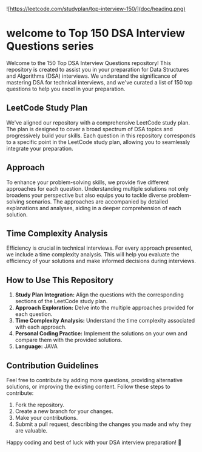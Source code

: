 ![https://leetcode.com/studyplan/top-interview-150/](doc/heading.png)

# welcome to Top 150 DSA Interview Questions series

Welcome to the 150 Top DSA Interview Questions repository! This repository is created to assist you in your preparation for Data Structures and Algorithms (DSA) interviews. We understand the significance of mastering DSA for technical interviews, and we've curated a list of 150 top questions to help you excel in your preparation.

## LeetCode Study Plan

We've aligned our repository with a comprehensive LeetCode study plan. The plan is designed to cover a broad spectrum of DSA topics and progressively build your skills. Each question in this repository corresponds to a specific point in the LeetCode study plan, allowing you to seamlessly integrate your preparation.

## Approach

To enhance your problem-solving skills, we provide five different approaches for each question. Understanding multiple solutions not only broadens your perspective but also equips you to tackle diverse problem-solving scenarios. The approaches are accompanied by detailed explanations and analyses, aiding in a deeper comprehension of each solution.

## Time Complexity Analysis

Efficiency is crucial in technical interviews. For every approach presented, we include a time complexity analysis. This will help you evaluate the efficiency of your solutions and make informed decisions during interviews.

## How to Use This Repository

1. **Study Plan Integration:** Align the questions with the corresponding sections of the LeetCode study plan.
2. **Approach Exploration:** Delve into the multiple approaches provided for each question.
3. **Time Complexity Analysis:** Understand the time complexity associated with each approach.
4. **Personal Coding Practice:** Implement the solutions on your own and compare them with the provided solutions.
5. **Language:** JAVA

## Contribution Guidelines

Feel free to contribute by adding more questions, providing alternative solutions, or improving the existing content. Follow these steps to contribute:

1. Fork the repository.
2. Create a new branch for your changes.
3. Make your contributions.
4. Submit a pull request, describing the changes you made and why they are valuable.

Happy coding and best of luck with your DSA interview preparation! 🚀
